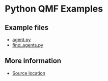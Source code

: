 
# Python QMF Examples

## Example files

 - [agent.py](agent.py.html)
 - [find_agents.py](find_agents.py.html)

## More information

 - [Source location](http://svn.apache.org/repos/asf/qpid/branches/0.32/qpid/cpp/bindings/qmf2/examples/python)
